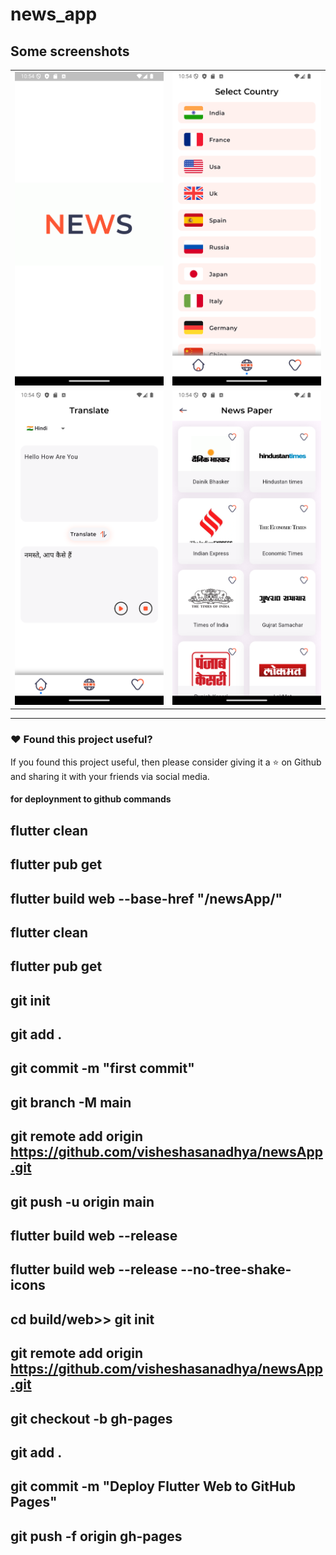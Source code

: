 # news_app


## Some screenshots

|                                                        |                                                        |
| ------------------------------------------------------ | -------------------------------------------------------|
| <img src="ss/Screenshot_1736529848.png"  width="300"/> | <img src="ss/Screenshot_1736529886.png"  width="300"/> |
| <img src="ss/Screenshot_1736529881.png" width="300"/>  | <img src="ss/Screenshot_1736529889.png" width="300"/>  |


---

### :heart: Found this project useful?

If you found this project useful, then please consider giving it a :star: on Github and sharing it with your friends via social media.

#### for deploynment to github commands

## flutter clean

## flutter pub get

## flutter build web --base-href "/newsApp/"

## flutter clean

## flutter pub get

## git init    
## git add .
## git commit -m "first commit"
## git branch -M main
## git remote add origin https://github.com/visheshasanadhya/newsApp.git
## git push -u origin main


## flutter build web --release

## flutter build web --release --no-tree-shake-icons

## cd build/web>> git init
## git remote add origin https://github.com/visheshasanadhya/newsApp.git
## git checkout -b gh-pages
## git add .
## git commit -m "Deploy Flutter Web to GitHub Pages"
## git push -f origin gh-pages
